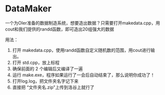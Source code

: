 # DataMaker
一个为OIer准备的数据制造系统，想要造出数据？只需要打开makedata.cpp，用cout和我们提供的randd函数，即可造出20组强大的数据

用法：
1. 打开 makedata.cpp，使用randd函数自定义随机数的范围，用cout进行输出。
2. 打开 std.cpp，放上标程
3. 确保前面的 2 个编辑后又编译了一遍
4. 运行 make.exe，程序如果运行了一会后自动结束了，那么说明你成功了！
5. 打开log.log，把文件夹名字记下来
6. 直接把 “文件夹名.zip”上传到洛谷上就行了
